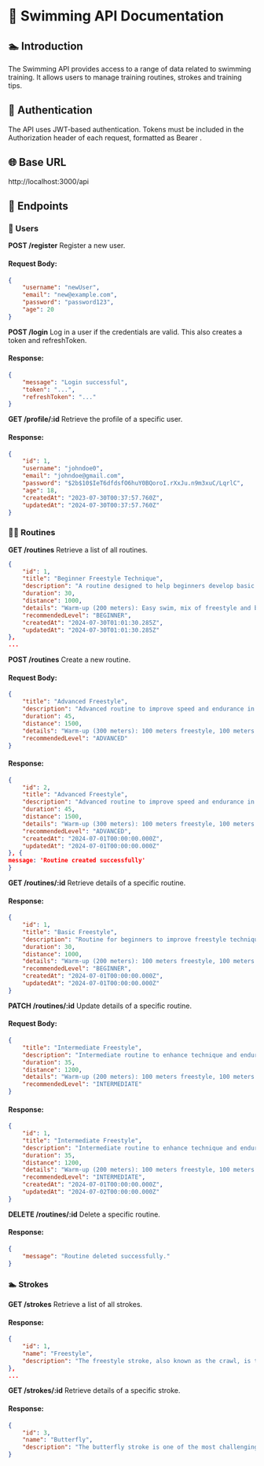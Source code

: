 # 🌊 Swimming API Documentation
## 🏊 Introduction
The Swimming API provides access to a range of data related to swimming training. It allows users to manage training routines, strokes and training tips.

## 🔐 Authentication
The API uses JWT-based authentication. Tokens must be included in the Authorization header of each request, formatted as Bearer <token>.

## 🌐 Base URL
http://localhost:3000/api

## 📂 Endpoints
### **👤 Users**
**POST /register**
Register a new user.
#### **Request Body:**
```json
{
    "username": "newUser",
    "email": "new@example.com",
    "password": "password123",
    "age": 20
}
```
**POST /login**
Log in a user if the credentials are valid. This also creates a token and refreshToken.
#### **Response:**
```json
{
    "message": "Login successful",
    "token": "...",
    "refreshToken": "..."
}
```

**GET /profile/:id**
Retrieve the profile of a specific user.
#### **Response:**
```json
{
    "id": 1,
    "username": "johndoe0",
    "email": "johndoe@gmail.com",
    "password": "$2b$10$IeT6dfdsfO6huY0BQoroI.rXxJu.n9m3xuC/LqrlC",
    "age": 18,
    "createdAt": "2023-07-30T00:37:57.760Z",
    "updatedAt": "2024-07-30T00:37:57.760Z"
}
```

### **🏋️‍♂️ Routines**
**GET /routines**
Retrieve a list of all routines.
```json
{
    "id": 1,
    "title": "Beginner Freestyle Technique",
    "description": "A routine designed to help beginners develop basic freestyle stroke skills.",
    "duration": 30,
    "distance": 1000,
    "details": "Warm-up (200 meters): Easy swim, mix of freestyle and backstroke. Drill Set (300 meters): 4 x 50 meters: Focus on arm technique, swim with one arm at a time. 4 x 25 meters: Catch-up drill, focusing on hand entry and extension. Main Set (400 meters): 4 x 100 meters: Freestyle, breathing every 3 strokes, steady pace. Cool-down (100 meters): Easy swim, focus on smooth strokes and relaxed breathing.",
    "recommendedLevel": "BEGINNER",
    "createdAt": "2024-07-30T01:01:30.285Z",
    "updatedAt": "2024-07-30T01:01:30.285Z"
},
...
```

**POST /routines**
Create a new routine.
#### **Request Body:**
```json
{
    "title": "Advanced Freestyle",
    "description": "Advanced routine to improve speed and endurance in freestyle.",
    "duration": 45,
    "distance": 1500,
    "details": "Warm-up (300 meters): 100 meters freestyle, 100 meters backstroke, 100 meters breaststroke. Main Set (600 meters): 4 x 100 meters: Freestyle at a fast pace.",
    "recommendedLevel": "ADVANCED"
}
```
#### **Response:**
```json
{
    "id": 2,
    "title": "Advanced Freestyle",
    "description": "Advanced routine to improve speed and endurance in freestyle.",
    "duration": 45,
    "distance": 1500,
    "details": "Warm-up (300 meters): 100 meters freestyle, 100 meters backstroke, 100 meters breaststroke. Main Set (600 meters): 4 x 100 meters: Freestyle at a fast pace.",
    "recommendedLevel": "ADVANCED",
    "createdAt": "2024-07-01T00:00:00.000Z",
    "updatedAt": "2024-07-01T00:00:00.000Z"
}, {
message: 'Routine created successfully'
}
```

**GET /routines/:id**
Retrieve details of a specific routine.
#### **Response:**
```json
{
    "id": 1,
    "title": "Basic Freestyle",
    "description": "Routine for beginners to improve freestyle technique.",
    "duration": 30,
    "distance": 1000,
    "details": "Warm-up (200 meters): 100 meters freestyle, 100 meters backstroke. Drill Set (300 meters): 4 x 50 meters: Focus on arm technique. 4 x 25 meters: Catch-up drill, focusing on hand entry.",
    "recommendedLevel": "BEGINNER",
    "createdAt": "2024-07-01T00:00:00.000Z",
    "updatedAt": "2024-07-01T00:00:00.000Z"
}
```

**PATCH /routines/:id**
Update details of a specific routine.
#### **Request Body:**
```json
{
    "title": "Intermediate Freestyle",
    "description": "Intermediate routine to enhance technique and endurance in freestyle.",
    "duration": 35,
    "distance": 1200,
    "details": "Warm-up (200 meters): 100 meters freestyle, 100 meters backstroke. Main Set (600 meters): 4 x 100 meters: Freestyle with bilateral breathing.",
    "recommendedLevel": "INTERMEDIATE"
}
```
#### **Response:**
```json
{
    "id": 1,
    "title": "Intermediate Freestyle",
    "description": "Intermediate routine to enhance technique and endurance in freestyle.",
    "duration": 35,
    "distance": 1200,
    "details": "Warm-up (200 meters): 100 meters freestyle, 100 meters backstroke. Main Set (600 meters): 4 x 100 meters: Freestyle with bilateral breathing.",
    "recommendedLevel": "INTERMEDIATE",
    "createdAt": "2024-07-01T00:00:00.000Z",
    "updatedAt": "2024-07-02T00:00:00.000Z"
}
```

**DELETE /routines/:id**
Delete a specific routine.
#### **Response:**
```json
{
    "message": "Routine deleted successfully."
}
```


### **🏊 Strokes**
**GET /strokes**
Retrieve a list of all strokes.
#### **Response:**
```json
{
    "id": 1,
    "name": "Freestyle",
    "description": "The freestyle stroke, also known as the crawl, is the fastest and most commonly used stroke in competitions. It involves alternating arm movements and a continuous leg kick, with the head submerged and turned for breathing. It is a highly efficient stroke and the preferred choice for long distances."
},
...
```

**GET /strokes/:id**
Retrieve details of a specific stroke.
#### **Response:**
```json
{
    "id": 3,
    "name": "Butterfly",
    "description": "The butterfly stroke is one of the most challenging and technical, characterized by simultaneous arm movements and a strong undulating body motion. The dolphin kick is used in synchronization with the arm movements, and proper breathing technique is essential to maintain rhythm."
}
```




